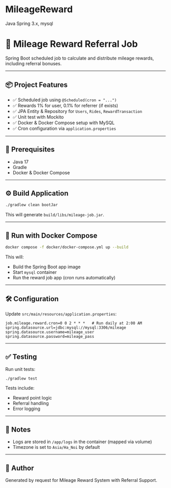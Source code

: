 # MileageReward
Java Spring 3.x, mysql
# 🚀 Mileage Reward Referral Job

Spring Boot scheduled job to calculate and distribute mileage rewards, including referral bonuses.

---

## 📦 Project Features

- ✅ Scheduled job using `@Scheduled(cron = "...")`
- ✅ Rewards 1% for user, 0.1% for referrer (if exists)
- ✅ JPA Entity & Repository for `Users`, `Rides`, `RewardTransaction`
- ✅ Unit test with Mockito
- ✅ Docker & Docker Compose setup with MySQL
- ✅ Cron configuration via `application.properties`

---

## 🧱 Prerequisites

- Java 17
- Gradle
- Docker & Docker Compose

---

## ⚙️ Build Application

```bash
./gradlew clean bootJar
```

This will generate `build/libs/mileage-job.jar`.

---

## 🐳 Run with Docker Compose

```bash
docker compose -f docker/docker-compose.yml up --build
```

This will:

- Build the Spring Boot app image
- Start `mysql` container
- Run the reward job app (cron runs automatically)

---

## 🛠 Configuration

Update `src/main/resources/application.properties`:

```properties
job.mileage.reward.cron=0 0 2 * * *   # Run daily at 2:00 AM
spring.datasource.url=jdbc:mysql://mysql:3306/mileage
spring.datasource.username=mileage_user
spring.datasource.password=mileage_pass
```

---

## ✅ Testing

Run unit tests:

```bash
./gradlew test
```

Tests include:
- Reward point logic
- Referral handling
- Error logging

---

## 📝 Notes

- Logs are stored in `/app/logs` in the container (mapped via volume)
- Timezone is set to `Asia/Ha_Noi` by default

---

## 📄 Author

Generated by request for Mileage Reward System with Referral Support.